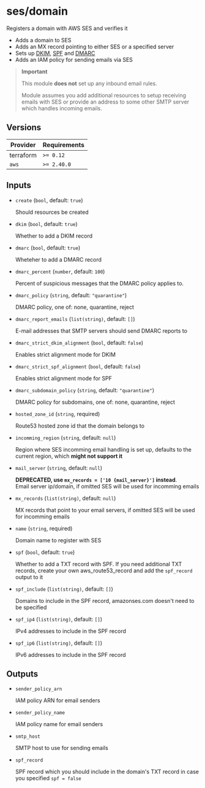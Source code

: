 # ses/domain

Registers a domain with AWS SES and verifies it

- Adds a domain to SES
- Adds an MX record pointing to either SES or a specified server
- Sets up [DKIM](https://en.wikipedia.org/wiki/DomainKeys_Identified_Mail), [SPF](https://en.wikipedia.org/wiki/Sender_Policy_Framework) and [DMARC](https://en.wikipedia.org/wiki/DMARC)
- Adds an IAM policy for sending emails via SES

> **Important**
>
> This module **does not** set up any inbound email rules.
>
> Module assumes you add additional resources to setup receiving emails with SES or provide an address to some other SMTP server which handles incoming emails.

<!-- bin/docs -->

## Versions

| Provider | Requirements |
|-|-|
| terraform | `>= 0.12` |
| `aws` | `>= 2.40.0` |

## Inputs

* `create` (`bool`, default: `true`)

    Should resources be created

* `dkim` (`bool`, default: `true`)

    Whether to add a DKIM record

* `dmarc` (`bool`, default: `true`)

    Wheteher to add a DMARC record

* `dmarc_percent` (`number`, default: `100`)

    Percent of suspicious messages that the DMARC policy applies to.

* `dmarc_policy` (`string`, default: `"quarantine"`)

    DMARC policy, one of: none, quarantine, reject

* `dmarc_report_emails` (`list(string)`, default: `[]`)

    E-mail addresses that SMTP servers should send DMARC reports to

* `dmarc_strict_dkim_alignment` (`bool`, default: `false`)

    Enables strict alignment mode for DKIM

* `dmarc_strict_spf_alignment` (`bool`, default: `false`)

    Enables strict alignment mode for SPF

* `dmarc_subdomain_policy` (`string`, default: `"quarantine"`)

    DMARC policy for subdomains, one of: none, quarantine, reject

* `hosted_zone_id` (`string`, required)

    Route53 hosted zone id that the domain belongs to

* `incomming_region` (`string`, default: `null`)

    Region where SES incomming email handling is set up, defaults to the current region, which **might not support it**

* `mail_server` (`string`, default: `null`)

    **DEPRECATED, use `mx_records = ['10 {mail_server}']` instead**.<br/>Email server ip/domain, if omitted SES will be used for incomming emails

* `mx_records` (`list(string)`, default: `null`)

    MX records that point to your email servers, if omitted SES will be used for incomming emails

* `name` (`string`, required)

    Domain name to register with SES

* `spf` (`bool`, default: `true`)

    Whether to add a TXT record with SPF. If you need additional TXT records, create your own aws_route53_record and add the `spf_record` output to it

* `spf_include` (`list(string)`, default: `[]`)

    Domains to include in the SPF record, amazonses.com doesn't need to be specified

* `spf_ip4` (`list(string)`, default: `[]`)

    IPv4 addresses to include in the SPF record

* `spf_ip6` (`list(string)`, default: `[]`)

    IPv6 addresses to include in the SPF record



## Outputs

* `sender_policy_arn`

    IAM policy ARN for email senders

* `sender_policy_name`

    IAM policy name for email senders

* `smtp_host`

    SMTP host to use for sending emails

* `spf_record`

    SPF record which you should include in the domain's TXT record in case you specified `spf = false`
